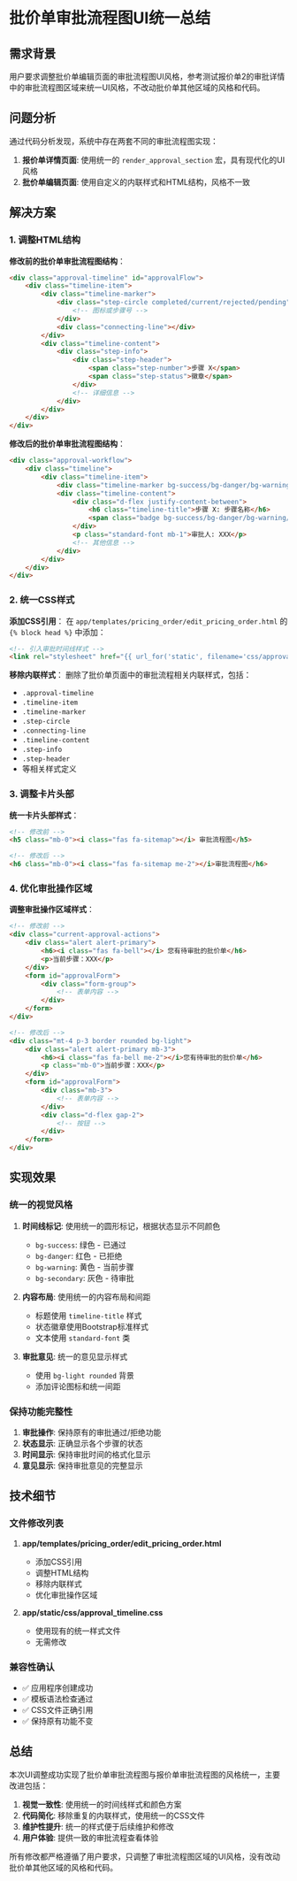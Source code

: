 # 批价单审批流程图UI统一总结

## 需求背景

用户要求调整批价单编辑页面的审批流程图UI风格，参考测试报价单2的审批详情中的审批流程图区域来统一UI风格，不改动批价单其他区域的风格和代码。

## 问题分析

通过代码分析发现，系统中存在两套不同的审批流程图实现：

1. **报价单详情页面**: 使用统一的 `render_approval_section` 宏，具有现代化的UI风格
2. **批价单编辑页面**: 使用自定义的内联样式和HTML结构，风格不一致

## 解决方案

### 1. 调整HTML结构

**修改前的批价单审批流程图结构**：
```html
<div class="approval-timeline" id="approvalFlow">
    <div class="timeline-item">
        <div class="timeline-marker">
            <div class="step-circle completed/current/rejected/pending">
                <!-- 图标或步骤号 -->
            </div>
            <div class="connecting-line"></div>
        </div>
        <div class="timeline-content">
            <div class="step-info">
                <div class="step-header">
                    <span class="step-number">步骤 X</span>
                    <span class="step-status">徽章</span>
                </div>
                <!-- 详细信息 -->
            </div>
        </div>
    </div>
</div>
```

**修改后的批价单审批流程图结构**：
```html
<div class="approval-workflow">
    <div class="timeline">
        <div class="timeline-item">
            <div class="timeline-marker bg-success/bg-danger/bg-warning/bg-secondary"></div>
            <div class="timeline-content">
                <div class="d-flex justify-content-between">
                    <h6 class="timeline-title">步骤 X: 步骤名称</h6>
                    <span class="badge bg-success/bg-danger/bg-warning/bg-secondary">状态</span>
                </div>
                <p class="standard-font mb-1">审批人: XXX</p>
                <!-- 其他信息 -->
            </div>
        </div>
    </div>
</div>
```

### 2. 统一CSS样式

**添加CSS引用**：
在 `app/templates/pricing_order/edit_pricing_order.html` 的 `{% block head %}` 中添加：
```html
<!-- 引入审批时间线样式 -->
<link rel="stylesheet" href="{{ url_for('static', filename='css/approval_timeline.css') }}">
```

**移除内联样式**：
删除了批价单页面中的审批流程相关内联样式，包括：
- `.approval-timeline`
- `.timeline-item`
- `.timeline-marker`
- `.step-circle`
- `.connecting-line`
- `.timeline-content`
- `.step-info`
- `.step-header`
- 等相关样式定义

### 3. 调整卡片头部

**统一卡片头部样式**：
```html
<!-- 修改前 -->
<h5 class="mb-0"><i class="fas fa-sitemap"></i> 审批流程图</h5>

<!-- 修改后 -->
<h6 class="mb-0"><i class="fas fa-sitemap me-2"></i>审批流程图</h6>
```

### 4. 优化审批操作区域

**调整审批操作区域样式**：
```html
<!-- 修改前 -->
<div class="current-approval-actions">
    <div class="alert alert-primary">
        <h6><i class="fas fa-bell"></i> 您有待审批的批价单</h6>
        <p>当前步骤：XXX</p>
    </div>
    <form id="approvalForm">
        <div class="form-group">
            <!-- 表单内容 -->
        </div>
    </form>
</div>

<!-- 修改后 -->
<div class="mt-4 p-3 border rounded bg-light">
    <div class="alert alert-primary mb-3">
        <h6><i class="fas fa-bell me-2"></i>您有待审批的批价单</h6>
        <p class="mb-0">当前步骤：XXX</p>
    </div>
    <form id="approvalForm">
        <div class="mb-3">
            <!-- 表单内容 -->
        </div>
        <div class="d-flex gap-2">
            <!-- 按钮 -->
        </div>
    </form>
</div>
```

## 实现效果

### 统一的视觉风格

1. **时间线标记**: 使用统一的圆形标记，根据状态显示不同颜色
   - `bg-success`: 绿色 - 已通过
   - `bg-danger`: 红色 - 已拒绝  
   - `bg-warning`: 黄色 - 当前步骤
   - `bg-secondary`: 灰色 - 待审批

2. **内容布局**: 使用统一的内容布局和间距
   - 标题使用 `timeline-title` 样式
   - 状态徽章使用Bootstrap标准样式
   - 文本使用 `standard-font` 类

3. **审批意见**: 统一的意见显示样式
   - 使用 `bg-light rounded` 背景
   - 添加评论图标和统一间距

### 保持功能完整性

1. **审批操作**: 保持原有的审批通过/拒绝功能
2. **状态显示**: 正确显示各个步骤的状态
3. **时间显示**: 保持审批时间的格式化显示
4. **意见显示**: 保持审批意见的完整显示

## 技术细节

### 文件修改列表

1. **app/templates/pricing_order/edit_pricing_order.html**
   - 添加CSS引用
   - 调整HTML结构
   - 移除内联样式
   - 优化审批操作区域

2. **app/static/css/approval_timeline.css**
   - 使用现有的统一样式文件
   - 无需修改

### 兼容性确认

- ✅ 应用程序创建成功
- ✅ 模板语法检查通过
- ✅ CSS文件正确引用
- ✅ 保持原有功能不变

## 总结

本次UI调整成功实现了批价单审批流程图与报价单审批流程图的风格统一，主要改进包括：

1. **视觉一致性**: 使用统一的时间线样式和颜色方案
2. **代码简化**: 移除重复的内联样式，使用统一的CSS文件
3. **维护性提升**: 统一的样式便于后续维护和修改
4. **用户体验**: 提供一致的审批流程查看体验

所有修改都严格遵循了用户要求，只调整了审批流程图区域的UI风格，没有改动批价单其他区域的风格和代码。 